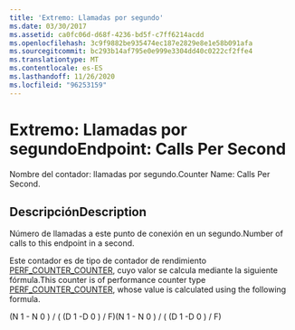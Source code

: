 ```yaml
---
title: 'Extremo: Llamadas por segundo'
ms.date: 03/30/2017
ms.assetid: ca0fc06d-d68f-4236-bd5f-c7ff6214acdd
ms.openlocfilehash: 3c9f9882be935474ec187e2829e8e1e58b091afa
ms.sourcegitcommit: bc293b14af795e0e999e3304dd40c0222cf2ffe4
ms.translationtype: MT
ms.contentlocale: es-ES
ms.lasthandoff: 11/26/2020
ms.locfileid: "96253159"
---
```

# <a name="endpoint-calls-per-second"></a><span data-ttu-id="bd5a5-102">Extremo: Llamadas por segundo</span><span class="sxs-lookup"><span data-stu-id="bd5a5-102">Endpoint: Calls Per Second</span></span>

<span data-ttu-id="bd5a5-103">Nombre del contador: llamadas por segundo.</span><span class="sxs-lookup"><span data-stu-id="bd5a5-103">Counter Name: Calls Per Second.</span></span>  
  
## <a name="description"></a><span data-ttu-id="bd5a5-104">Descripción</span><span class="sxs-lookup"><span data-stu-id="bd5a5-104">Description</span></span>  

 <span data-ttu-id="bd5a5-105">Número de llamadas a este punto de conexión en un segundo.</span><span class="sxs-lookup"><span data-stu-id="bd5a5-105">Number of calls to this endpoint in a second.</span></span>  
  
 <span data-ttu-id="bd5a5-106">Este contador es de tipo de contador de rendimiento [PERF_COUNTER_COUNTER](/previous-versions/windows/it-pro/windows-server-2003/cc740048(v=ws.10)), cuyo valor se calcula mediante la siguiente fórmula.</span><span class="sxs-lookup"><span data-stu-id="bd5a5-106">This counter is of performance counter type [PERF_COUNTER_COUNTER](/previous-versions/windows/it-pro/windows-server-2003/cc740048(v=ws.10)), whose value is calculated using the following formula.</span></span>  
  
 <span data-ttu-id="bd5a5-107">(N 1 - N 0 ) / ( (D 1 -D 0 ) / F)</span><span class="sxs-lookup"><span data-stu-id="bd5a5-107">(N 1 - N 0 ) / ( (D 1 -D 0 ) / F)</span></span>
